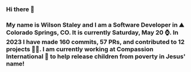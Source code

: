 ### Hi there 👋

### My name is Wilson Staley and I am a Software Developer in ⛰ Colorado Springs, CO.  It is currently Saturday, May 20 ⌚. In 2023 I have made 160 commits, 57 PRs, and contributed to 12 projects 👨‍💻. I am currently working at Compassion International 🏢 to help release children from poverty in Jesus' name!
